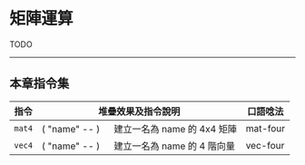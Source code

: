 # 矩陣運算

TODO

-------------------------------------
## 本章指令集

| 指令 | 堆疊效果及指令說明                        | 口語唸法 |
|-----|----------------------------------------|--------|
| `mat4` | ( "name" -- ) &emsp; 建立一名為 name 的 4x4 矩陣 | mat-four |
| `vec4` | ( "name" -- ) &emsp; 建立一名為 name 的 4 階向量 | vec-four |
